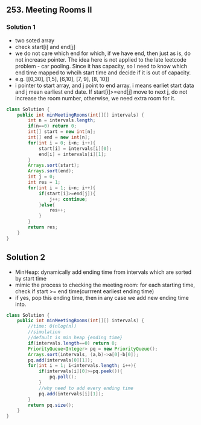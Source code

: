 ## 253. Meeting Rooms II

### Solution 1
- two soted array
- check start[i] and end[j]
- we do not care which end for which, if we have end, then just as is, do not increase pointer. The idea here is not applied to the late leetcode problem - car pooling. Since it has capacity, so I need to know which end time mapped to whcih start time and decide if it is out of capacity.
- e.g. [[0,30], [1,5], [6,10], [7, 9], [8, 10]]
- i pointer to start array, and j point to end array. i means earliet start data and j mean earliest end date. If start[i]>=end[j] move to next j, do not increase the room number, otherwise, we need extra room for it.
```java
class Solution {
    public int minMeetingRooms(int[][] intervals) {
        int n = intervals.length;
        if(n==0) return 0;
        int[] start = new int[n];
        int[] end = new int[n];
        for(int i = 0; i<n; i++){
            start[i] = intervals[i][0];
            end[i] = intervals[i][1];
        }
        Arrays.sort(start);
        Arrays.sort(end);
        int j = 0;
        int res = 1;
        for(int i = 1; i<n; i++){
            if(start[i]>=end[j]){
                j++; continue;
            }else{
                res++;
            }
        }
        return res;
    }
}
```

## Solution 2 
- MinHeap: dynamically add ending time from intervals which are sorted by start time
- mimic the process to checking the meeting room: for each starting time, check if start >= end time(currrent earliest ending time)
- if yes, pop this ending time, then in any case we add new ending time into.
```java
class Solution {
    public int minMeetingRooms(int[][] intervals) {
        //time: O(nlog(n))
        //simulation
        //default is min heap {ending time}
        if(intervals.length==0) return 0;
        PriorityQueue<Integer> pq = new PriorityQueue();
        Arrays.sort(intervals, (a,b)->a[0]-b[0]);
        pq.add(intervals[0][1]);
        for(int i = 1; i<intervals.length; i++){
            if(intervals[i][0]>=pq.peek()){
                pq.poll();
            }
            //why need to add every ending time
            pq.add(intervals[i][1]);
        }
        return pq.size();    
    }
}
```
